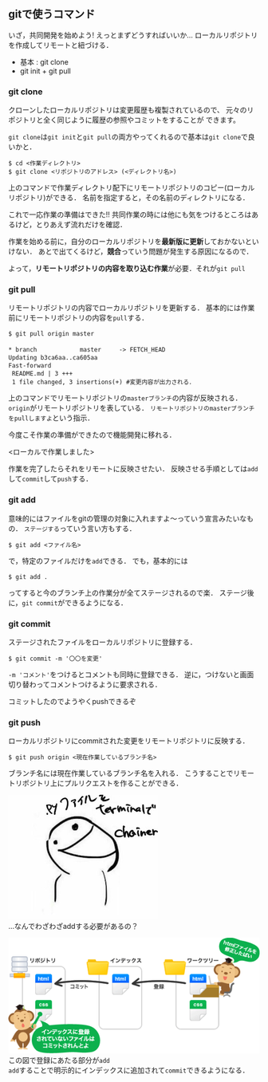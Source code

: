 ## gitで使うコマンド
いざ，共同開発を始めよう!
えっとまずどうすればいいか...
ローカルリポジトリを作成してリモートと紐づける．
- 基本 : git clone 
- git init + git pull

### git clone
クローンしたローカルリポジトリは変更履歴も複製されているので、
元々のリポジトリと全く同じように履歴の参照やコミットをすることが
できます。

`git clone`は`git init`と`git pull`の両方やってくれるので基本は`git clone`で良いかと．

```
$ cd <作業ディレクトリ>
$ git clone <リポジトリのアドレス> (<ディレクトリ名>)
```
上のコマンドで作業ディレクトリ配下にリモートリポジトリのコピー(ローカルリポジトリ)ができる．
名前を指定すると，その名前のディレクトリになる．

これで一応作業の準備はできた!!
共同作業の時には他にも気をつけるところはあるけど，とりあえず流れだけを確認．

作業を始める前に，自分のローカルリポジトリを**最新版に更新**しておかないといけない．
あとで出てくるけど，**競合**っていう問題が発生する原因になるので．

よって，**リモートリポジトリの内容を取り込む作業**が必要．それが`git pull`

### git pull
リモートリポジトリの内容でローカルリポジトリを更新する．
基本的には作業前にリモートリポジトリの内容を`pull`する．
```
$ git pull origin master

* branch            master     -> FETCH_HEAD
Updating b3ca6aa..ca605aa
Fast-forward
 README.md | 3 +++
 1 file changed, 3 insertions(+) #変更内容が出力される．
```
上のコマンドでリモートリポジトリの`masterブランチ`の内容が反映される．
`origin`がリモートリポジトリを表している．
`リモートリポジトリのmasterブランチをpullしますよ`という指示．

今度こそ作業の準備ができたので機能開発に移れる．


<ローカルで作業しました>


作業を完了したらそれをリモートに反映させたい．
反映させる手順としては`add`して`commit`して`push`する．
### git add 
意味的にはファイルをgitの管理の対象に入れますよ〜っていう宣言みたいなもの．
`ステージする`っていう言い方もする．

```
$ git add <ファイル名> 
```
で，特定のファイルだけを`add`できる．
でも，基本的には
```
$ git add . 
```
ってすると今のブランチ上の作業分が全てステージされるので楽．
ステージ後に，`git commit`ができるようになる．

### git commit 
ステージされたファイルをローカルリポジトリに登録する．

```
$ git commit -m '〇〇を変更'
```
`-m 'コメント'`をつけるとコメントも同時に登録できる．
逆に，つけないと画面切り替わってコメントつけるように要求される．

コミットしたのでようやくpushできるぞ
### git push
ローカルリポジトリにcommitされた変更をリモートリポジトリに反映する．
```
$ git push origin <現在作業しているブランチ名>
```
ブランチ名には現在作業しているブランチ名を入れる．
こうすることでリモートリポジトリ上にプルリクエストを作ることができる．<br>

![center 40%](./img/atama.jpg)
<br>...なんでわざわざaddする必要があるの？ 

![60% center](./img/nagare.png)
<br>この図で登録にあたる部分が`add`
<br>`add`することで明示的にインデックスに追加されて`commit`できるようになる．
